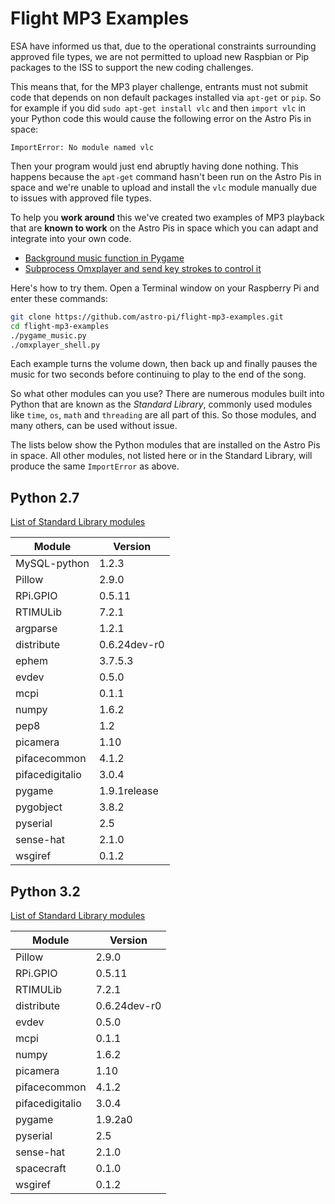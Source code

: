 # Flight MP3 Examples

ESA have informed us that, due to the operational constraints surrounding approved file types, we are not permitted to upload new Raspbian or Pip packages to the ISS to support the new coding challenges.

This means that, for the MP3 player challenge, entrants must not submit code that depends on non default packages installed via `apt-get` or `pip`. So for example if you did `sudo apt-get install vlc` and then `import vlc` in your Python code this would cause the following error on the Astro Pis in space:

`ImportError: No module named vlc`

Then your program would just end abruptly having done nothing. This happens because the `apt-get` command hasn't been run on the Astro Pis in space and we're unable to upload and install the `vlc` module manually due to issues with approved file types.

To help you **work around** this we've created two examples of MP3 playback that are **known to work** on the Astro Pis in space which you can adapt and integrate into your own code.

- [Background music function in Pygame](pygame_music.py)
- [Subprocess Omxplayer and send key strokes to control it](omxplayer_shell.py)

Here's how to try them. Open a Terminal window on your Raspberry Pi and enter these commands:

```bash
git clone https://github.com/astro-pi/flight-mp3-examples.git
cd flight-mp3-examples
./pygame_music.py
./omxplayer_shell.py
```

Each example turns the volume down, then back up and finally pauses the music for two seconds before continuing to play to the end of the song.

So what other modules can you use? There are numerous modules built into Python that are known as the *Standard Library*, commonly used modules like `time`, `os`, `math` and `threading` are all part of this. So those modules, and many others, can be used without issue.

The lists below show the Python modules that are installed on the Astro Pis in space. All other modules, not listed here or in the Standard Library, will produce the same `ImportError` as above.

## Python 2.7

[List of Standard Library modules](https://docs.python.org/2.7/py-modindex.html)

Module | Version
---|---
MySQL-python|1.2.3
Pillow|2.9.0
RPi.GPIO|0.5.11
RTIMULib|7.2.1
argparse|1.2.1
distribute|0.6.24dev-r0
ephem|3.7.5.3
evdev|0.5.0
mcpi|0.1.1
numpy|1.6.2
pep8|1.2
picamera|1.10
pifacecommon|4.1.2
pifacedigitalio|3.0.4
pygame|1.9.1release
pygobject|3.8.2
pyserial|2.5
sense-hat|2.1.0
wsgiref|0.1.2

## Python 3.2

[List of Standard Library modules](https://docs.python.org/3.2/py-modindex.html)

Module | Version
---|---
Pillow|2.9.0
RPi.GPIO|0.5.11
RTIMULib|7.2.1
distribute|0.6.24dev-r0
evdev|0.5.0
mcpi|0.1.1
numpy|1.6.2
picamera|1.10
pifacecommon|4.1.2
pifacedigitalio|3.0.4
pygame|1.9.2a0
pyserial|2.5
sense-hat|2.1.0
spacecraft|0.1.0
wsgiref|0.1.2
